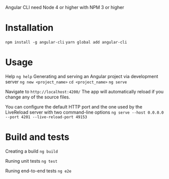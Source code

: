 Angular CLI need Node 4 or higher with NPM 3 or higher

# Installation

`npm install -g angular-cli`
`yarn global add angular-cli`

# Usage

Help
`ng help`
Generating and serving an Angular project via development server
`ng new <project_name>`
`cd <project_name>`
`ng serve`

Navigate to `http://localhost:4200/`
The app will automatically reload if you change any of the source files.

You can configure the default HTTP port and the one used by the LiveReload server with two command-line options
`ng serve --host 0.0.0.0 --port 4201 --live-reload-port 49153`

# Build and tests

Creating a build
`ng build`

Runing unit tests
`ng test`

Runing end-to-end tests
`ng e2e`
